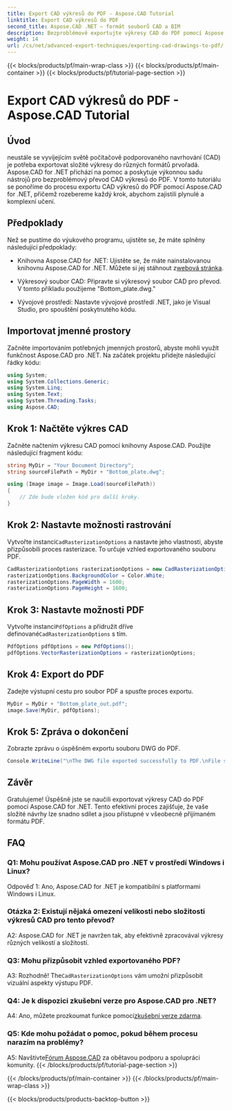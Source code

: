 ```yaml
---
title: Export CAD výkresů do PDF - Aspose.CAD Tutorial
linktitle: Export CAD výkresů do PDF
second_title: Aspose.CAD .NET – formát souborů CAD a BIM
description: Bezproblémově exportujte výkresy CAD do PDF pomocí Aspose.CAD pro .NET. Postupujte podle našeho podrobného průvodce pro efektivní převod.
weight: 14
url: /cs/net/advanced-export-techniques/exporting-cad-drawings-to-pdf/
---
```


{{< blocks/products/pf/main-wrap-class >}}
{{< blocks/products/pf/main-container >}}
{{< blocks/products/pf/tutorial-page-section >}}

# Export CAD výkresů do PDF - Aspose.CAD Tutorial

## Úvod

neustále se vyvíjejícím světě počítačově podporovaného navrhování (CAD) je potřeba exportovat složité výkresy do různých formátů prvořadá. Aspose.CAD for .NET přichází na pomoc a poskytuje výkonnou sadu nástrojů pro bezproblémový převod CAD výkresů do PDF. V tomto tutoriálu se ponoříme do procesu exportu CAD výkresů do PDF pomocí Aspose.CAD for .NET, přičemž rozebereme každý krok, abychom zajistili plynulé a komplexní učení.

## Předpoklady

Než se pustíme do výukového programu, ujistěte se, že máte splněny následující předpoklady:

-  Knihovna Aspose.CAD for .NET: Ujistěte se, že máte nainstalovanou knihovnu Aspose.CAD for .NET. Můžete si jej stáhnout z[webová stránka](https://releases.aspose.com/cad/net/).

- Výkresový soubor CAD: Připravte si výkresový soubor CAD pro převod. V tomto příkladu použijeme "Bottom_plate.dwg."

- Vývojové prostředí: Nastavte vývojové prostředí .NET, jako je Visual Studio, pro spouštění poskytnutého kódu.

## Importovat jmenné prostory

Začněte importováním potřebných jmenných prostorů, abyste mohli využít funkčnost Aspose.CAD pro .NET. Na začátek projektu přidejte následující řádky kódu:

```csharp
using System;
using System.Collections.Generic;
using System.Linq;
using System.Text;
using System.Threading.Tasks;
using Aspose.CAD;
```

## Krok 1: Načtěte výkres CAD

Začněte načtením výkresu CAD pomocí knihovny Aspose.CAD. Použijte následující fragment kódu:

```csharp
string MyDir = "Your Document Directory";
string sourceFilePath = MyDir + "Bottom_plate.dwg";

using (Image image = Image.Load(sourceFilePath))
{
    // Zde bude vložen kód pro další kroky.
}
```

## Krok 2: Nastavte možnosti rastrování

 Vytvořte instanci`CadRasterizationOptions` a nastavte jeho vlastnosti, abyste přizpůsobili proces rasterizace. To určuje vzhled exportovaného souboru PDF.

```csharp
CadRasterizationOptions rasterizationOptions = new CadRasterizationOptions();
rasterizationOptions.BackgroundColor = Color.White;
rasterizationOptions.PageWidth = 1600;
rasterizationOptions.PageHeight = 1600;
```

## Krok 3: Nastavte možnosti PDF

 Vytvořte instanci`PdfOptions` a přidružit dříve definované`CadRasterizationOptions` s tím.

```csharp
PdfOptions pdfOptions = new PdfOptions();
pdfOptions.VectorRasterizationOptions = rasterizationOptions;
```

## Krok 4: Export do PDF

Zadejte výstupní cestu pro soubor PDF a spusťte proces exportu.

```csharp
MyDir = MyDir + "Bottom_plate_out.pdf";
image.Save(MyDir, pdfOptions);
```

## Krok 5: Zpráva o dokončení

Zobrazte zprávu o úspěšném exportu souboru DWG do PDF.

```csharp
Console.WriteLine("\nThe DWG file exported successfully to PDF.\nFile saved at " + MyDir);
```

## Závěr

Gratulujeme! Úspěšně jste se naučili exportovat výkresy CAD do PDF pomocí Aspose.CAD for .NET. Tento efektivní proces zajišťuje, že vaše složité návrhy lze snadno sdílet a jsou přístupné v všeobecně přijímaném formátu PDF.

## FAQ

### Q1: Mohu používat Aspose.CAD pro .NET v prostředí Windows i Linux?

Odpověď 1: Ano, Aspose.CAD for .NET je kompatibilní s platformami Windows i Linux.

### Otázka 2: Existují nějaká omezení velikosti nebo složitosti výkresů CAD pro tento převod?

A2: Aspose.CAD for .NET je navržen tak, aby efektivně zpracovával výkresy různých velikostí a složitostí.

### Q3: Mohu přizpůsobit vzhled exportovaného PDF?

 A3: Rozhodně! The`CadRasterizationOptions` vám umožní přizpůsobit vizuální aspekty výstupu PDF.

### Q4: Je k dispozici zkušební verze pro Aspose.CAD pro .NET?

 A4: Ano, můžete prozkoumat funkce pomocí[zkušební verze zdarma](https://releases.aspose.com/).

### Q5: Kde mohu požádat o pomoc, pokud během procesu narazím na problémy?

A5: Navštivte[Fórum Aspose.CAD](https://forum.aspose.com/c/cad/19) za obětavou podporu a spolupráci komunity.
{{< /blocks/products/pf/tutorial-page-section >}}

{{< /blocks/products/pf/main-container >}}
{{< /blocks/products/pf/main-wrap-class >}}

{{< blocks/products/products-backtop-button >}}
